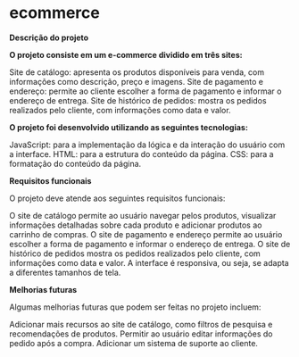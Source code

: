 # ecommerce

**Descrição do projeto**

**O projeto consiste em um e-commerce dividido em três sites:**

Site de catálogo: apresenta os produtos disponíveis para venda, com informações como descrição, preço e imagens.
Site de pagamento e endereço: permite ao cliente escolher a forma de pagamento e informar o endereço de entrega.
Site de histórico de pedidos: mostra os pedidos realizados pelo cliente, com informações como data e valor.

**O projeto foi desenvolvido utilizando as seguintes tecnologias:**

JavaScript: para a implementação da lógica e da interação do usuário com a interface.
HTML: para a estrutura do conteúdo da página.
CSS: para a formatação do conteúdo da página.

**Requisitos funcionais**

O projeto deve atende aos seguintes requisitos funcionais:

O site de catálogo permite ao usuário navegar pelos produtos, visualizar informações detalhadas sobre cada produto e adicionar produtos ao carrinho de compras.
O site de pagamento e endereço permite ao usuário escolher a forma de pagamento e informar o endereço de entrega.
O site de histórico de pedidos mostra os pedidos realizados pelo cliente, com informações como data e valor.
A interface é responsiva, ou seja, se adapta a diferentes tamanhos de tela.

**Melhorias futuras**

Algumas melhorias futuras que podem ser feitas no projeto incluem:

Adicionar mais recursos ao site de catálogo, como filtros de pesquisa e recomendações de produtos.
Permitir ao usuário editar informações do pedido após a compra.
Adicionar um sistema de suporte ao cliente.


